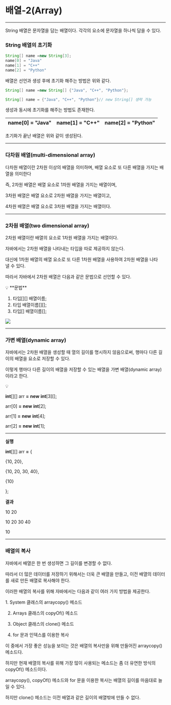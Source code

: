 # 배열-2(Array)

---

String 배열은 문자열을 담는 배열이다. 각각의 요소에 문자열을 하나씩 담을 수 있다.

### **String 배열의 초기화**

```java
String[] name =new String[3];
name[0] = "Java"
name[1] = "C++"
name[2] = "Python"
```

배열은 선언과 생성 후에 초기화 해주는 방법은 위와 같다.

```java
String[] name =new String[] {"Java", "C++", "Python"};

String[] name = {"Java", "C++", "Python"}// new String[] 생략 가능
```

생성과 동시에 초기화를 해주는 방법도 존재한다.

| name[0] = "Java" | name[1] = "C++" | name[2] = "Python" |
| --- | --- | --- |

초기화가 끝난 배열은 위와 같이 생성된다.

---

### 다차원 배열(multi-dimensional array)

다차원 배열이란 2차원 이상의 배열을 의미하며, 배열 요소로 또 다른 배열을 가지는 배열을 의미한다

즉, 2차원 배열은 배열 요소로 1차원 배열을 가지는 배열이며,

3차원 배열은 배열 요소로 2차원 배열을 가지는 배열이고,

4차원 배열은 배열 요소로 3차원 배열을 가지는 배열이다.

---

### 2차원 배열(two dimensional array)

2차원 배열이란 배열의 요소로 1차원 배열을 가지는 배열이다.

자바에서는 2차원 배열을 나타내는 타입을 따로 제공하지 않는다.

대신에 1차원 배열의 배열 요소로 또 다른 1차원 배열을 사용하여 2차원 배열을 나타낼 수 있다.

따라서 자바에서 2차원 배열은 다음과 같은 문법으로 선언할 수 있다.

<aside>
💡 **문법**

1. 타입[][] 배열이름;
2. 타입 배열이름[][];
3. 타입[] 배열이름[];
</aside>

<img src="https://github.com/GYEONGDONGBAEK/JavaStudy/assets/122242439/831149c2-101c-4c1b-b68a-3cca80b555af">

---

### 가변 배열(dynamic array)

자바에서는 2차원 배열을 생성할 때 열의 길이를 명시하지 않음으로써, 행마다 다른 길이의 배열을 요소로 저장할 수 있다.

이렇게 행마다 다른 길이의 배열을 저장할 수 있는 배열을 가변 배열(dynamic array)이라고 한다.

<aside>
💡

**int**[][] arr **=** **new** **int**[3][];

arr[0] **=** **new** **int**[2];

arr[1] **=** **new** **int**[4];

arr[2] **=** **new** **int**[1];

---

**실행**

**int**[][] arr **=** {

{10, 20},

{10, 20, 30, 40},

{10}

};

**결과**

10 20

10 20 30 40

10

</aside>

---

### 배열의 복사

자바에서 배열은 한 번 생성하면 그 길이를 변경할 수 없다.

따라서 더 많은 데이터를 저장하기 위해서는 더욱 큰 배열을 만들고, 이전 배열의 데이터를 새로 만든 배열로 복사해야 한다.

이러한 배열의 복사를 위해 자바에서는 다음과 같이 여러 가지 방법을 제공한다.

1. System 클래스의 arraycopy() 메소드

2. Arrays 클래스의 copyOf() 메소드

3. Object 클래스의 clone() 메소드

4. for 문과 인덱스를 이용한 복사

이 중에서 가장 좋은 성능을 보이는 것은 배열의 복사만을 위해 만들어진 arraycopy() 메소드다.

하지만 현재 배열의 복사를 위해 가장 많이 사용되는 메소드는 좀 더 유연한 방식의 copyOf() 메소드이다.

arraycopy(), copyOf() 메소드와 for 문을 이용한 복사는 배열의 길이를 마음대로 늘일 수 있다.

하지만 clone() 메소드는 이전 배열과 같은 길이의 배열밖에 만들 수 없다.